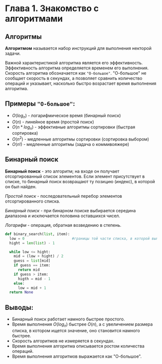# Глава 1. Знакомство с алгоритмами

## Алгоритмы

**Алгоритмом** называется набор инструкций для выполнения некторой задачи.

Важной характеристикой алгоритма является его эффективность. Эффективность алгоритма определяется временем его выполнения. Скорость алгоритма обозначается как `"О-большое"`. "О-большое" не сообщает скорость в секундах, а позволяет сравнить количество операций и указывает, насколько быстро возрастает время выполнения алгоритма. 

## Примеры `"О-большое"`:
* $O(log_n)$ - логарифмическое время (бинарный поиск)
* $O(n)$ - линейное время (простой поиск)
* $O(n * log_n)$ - эффективные алгоритмы сортировки (быстрая сортировка)
* $O(n^2)$ - медленные алгоритмы сортировки (сортировка выбором)
* $O(n!)$ - медленные алгоритмы (задача о коммивояжере)

## Бинарный поиск

**Бинарный поиск** - это алгоритм; на входе он получает отсортированный список элементов. Если элемент присутствует в списке, то бинарный поиск возвращают ту позицию (индекс), в которой он был найден.

_Простой поиск_ - последовательный перебор элементов отсортированного списка. 

_Бинарный поиск_ - при бинарном поиске выбирается середина диапазона и исключается половина оставшихся чисел. 

_Логарифм_ - операция, обратная возведению в степень.

```python
def binary_search(list, item):
  low = 0                      #границы той части списка, в которой выполняется поиск
  hight = len(list) - 1

  while low <= hight:
    mid = (low + hight) / 2
    guess = list[mid]
    if guess == item:
      return mid
    if guess > item:
      higth = mid - 1
    else:
      low = mid + 1
  return None
```
## Выводы:
* Бинарный поиск работает намного быстрее простого.
* Время выполнения $O(log_n)$ быстрее $O(n)$, а с увеличением размера списка, в котором ищется значение, оно становится намного быстрее.
* Скорость алгоритмов не измеряется в секундах.
* Время выполнения алгоритма описывается ростом количества операций.
* Время выполнения алгоритмов выражается как "О-большое".


